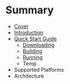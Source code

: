 # Summary

* [Cover](README.md)
* [Introduction](documentation/Introduction.md)
* [Quick Start Guide](documentation/QuickStartGuide.md)
   * [Downloading](documentation/Downloading.md)
   * [Building](documentation/Building.md)
   * [Running](documentation/Running.md)
   * Temp
* Supported Platforms
* Architecture

